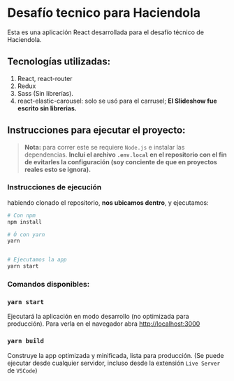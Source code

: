 # Desafío tecnico para Haciendola

Esta es una aplicación React desarrollada para el desafío técnico de Haciendola.

## Tecnologías utilizadas:
1. React, react-router
2. Redux
3. Sass (Sin librerías).
4. react-elastic-carousel: solo se usó para el carrusel; **El Slideshow fue escrito sin librerias.**

## Instrucciones para ejecutar el proyecto:

> **Nota:** para correr este se requiere `Node.js` e instalar las dependencias. **Incluí el archivo `.env.local` en el repositorio con el fin de evitarles la configuración (soy conciente de que en proyectos reales esto se ignora).**

### Instrucciones de ejecución

habiendo clonado el repositorio, **nos ubicamos dentro**, y ejecutamos:

```bash
# Con npm
npm install

# Ó con yarn
yarn


# Ejecutamos la app
yarn start
```

### Comandos disponibles:

### `yarn start`

Ejecutará la aplicación en modo desarrollo (no optimizada para producción). Para verla en el navegador abra [http://localhost:3000](http://localhost:3000)

### `yarn build`

Construye la app optimizada y minificada, lista para producción. (Se puede ejecutar desde cualquier servidor, incluso desde la extensión `Live Server` de `VSCode`)
